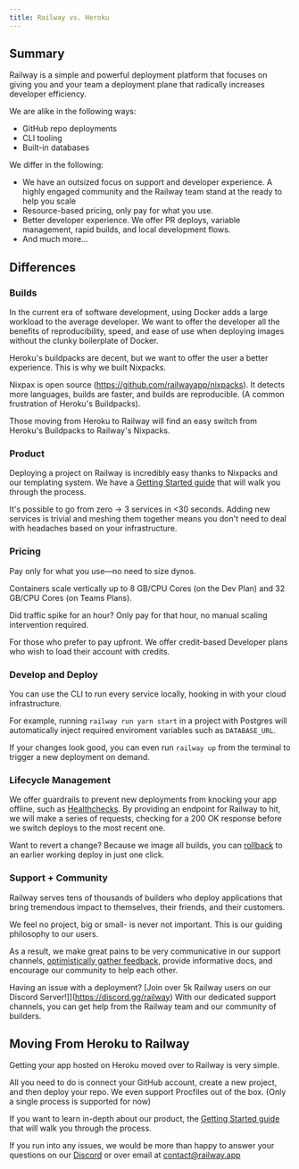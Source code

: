 ```yaml
---
title: Railway vs. Heroku
---
```


## Summary

Railway is a simple and powerful deployment platform that focuses on giving you and your team a deployment plane that radically increases developer efficiency.

We are alike in the following ways:

- GitHub repo deployments
- CLI tooling
- Built-in databases

We differ in the following:

- We have an outsized focus on support and developer experience. A highly engaged community and the Railway team stand at the ready to help you scale
- Resource-based pricing, only pay for what you use.
- Better developer experience. We offer PR deploys, variable management, rapid builds, and local development flows.
- And much more...

## Differences

### Builds

In the current era of software development, using Docker adds a large workload to the average developer. We want to offer the developer all the benefits of reproducibility, speed, and ease of use when deploying images without the clunky boilerplate of Docker. 

Heroku's buildpacks are decent, but we want to offer the user a better experience. This is why we built Nixpacks.

Nixpax is open source (https://github.com/railwayapp/nixpacks). It detects more languages, builds are faster, and builds are reproducible. (A common frustration of Heroku's Buildpacks).

Those moving from Heroku to Railway will find an easy switch from Heroku's Buildpacks to Railway's Nixpacks.

### Product

Deploying a project on Railway is incredibly easy thanks to Nixpacks and our templating system. We have a [Getting Started guide](/getting-started) that will walk you through the process.

It's possible to go from zero → 3 services in <30 seconds. Adding new services is trivial and meshing them together means you don't need to deal with headaches based on your infrastructure.

### Pricing

Pay only for what you use—no need to size dynos.

Containers scale vertically up to 8 GB/CPU Cores (on the Dev Plan) and 32 GB/CPU Cores (on Teams Plans).

Did traffic spike for an hour? Only pay for that hour, no manual scaling intervention required.

For those who prefer to pay upfront. We offer credit-based Developer plans who wish to load their account with credits.

### Develop and Deploy

You can use the CLI to run every service locally, hooking in with your cloud infrastructure.

For example, running `railway run yarn start` in a project with Postgres will automatically inject required enviroment variables such as `DATABASE_URL`.

If your changes look good, you can even run `railway up` from the terminal to trigger a new deployment on demand.

### Lifecycle Management

We offer guardrails to prevent new deployments from knocking your app offline, such as [Healthchecks](/deploy/healthchecks). By providing an endpoint for Railway to hit, we will make a series of requests, checking for a 200 OK response before we switch deploys to the most recent one.

Want to revert a change? Because we image all builds, you can [rollback](/deploy/deployments#rollback) to an earlier working deploy in just one click.

### Support + Community

Railway serves tens of thousands of builders who deploy applications that bring tremendous impact to themselves, their friends, and their customers.

We feel no project, big or small- is never not important. This is our guiding philosophy to our users.

As a result, we make great pains to be very communicative in our support channels, [optimistically gather feedback](https://feedback.railway.app/), provide informative docs, and encourage our community to help each other.

Having an issue with a deployment? [Join over 5k Railway users on our Discord Server!]](https://discord.gg/railway) With our dedicated support channels, you can get help from the Railway team and our community of builders.

## Moving From Heroku to Railway

Getting your app hosted on Heroku moved over to Railway is very simple.

All you need to do is connect your GitHub account, create a new project, and then deploy your repo. We even support Procfiles out of the box. (Only a single process is supported for now)

If you want to learn in-depth about our product, the [Getting Started guide](/getting-started) that will walk you through the process.

If you run into any issues, we would be more than happy to answer your questions on our [Discord](https://discord.gg/railway) or over email at contact@railway.app
